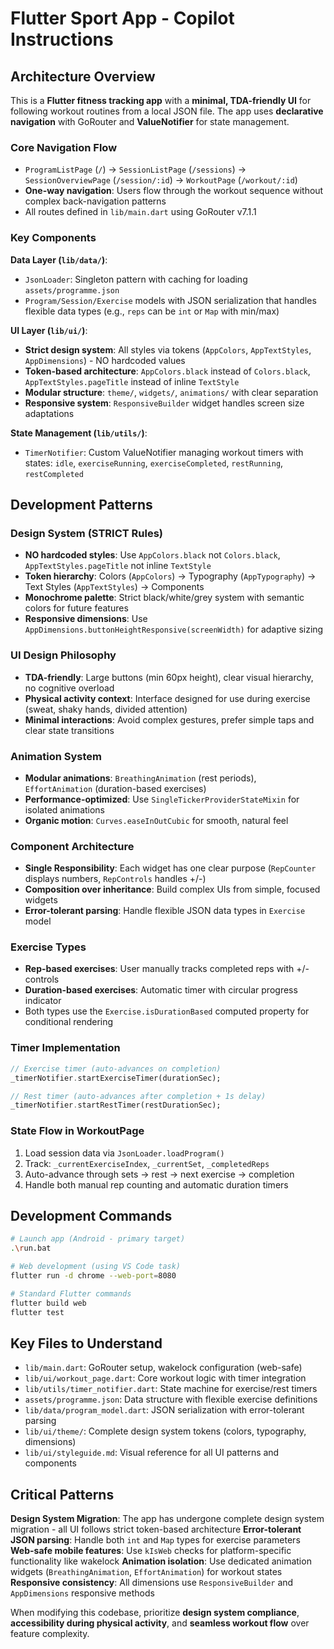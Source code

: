 # Flutter Sport App - Copilot Instructions

## Architecture Overview

This is a **Flutter fitness tracking app** with a **minimal, TDA-friendly UI** for following workout routines from a local JSON file. The app uses **declarative navigation** with GoRouter and **ValueNotifier** for state management.

### Core Navigation Flow
- `ProgramListPage` (`/`) → `SessionListPage` (`/sessions`) → `SessionOverviewPage` (`/session/:id`) → `WorkoutPage` (`/workout/:id`)
- **One-way navigation**: Users flow through the workout sequence without complex back-navigation patterns
- All routes defined in `lib/main.dart` using GoRouter v7.1.1

### Key Components

**Data Layer (`lib/data/`)**:
- `JsonLoader`: Singleton pattern with caching for loading `assets/programme.json`
- `Program/Session/Exercise` models with JSON serialization that handles flexible data types (e.g., `reps` can be `int` or `Map` with min/max)

**UI Layer (`lib/ui/`)**:
- **Strict design system**: All styles via tokens (`AppColors`, `AppTextStyles`, `AppDimensions`) - NO hardcoded values
- **Token-based architecture**: `AppColors.black` instead of `Colors.black`, `AppTextStyles.pageTitle` instead of inline `TextStyle`
- **Modular structure**: `theme/`, `widgets/`, `animations/` with clear separation
- **Responsive system**: `ResponsiveBuilder` widget handles screen size adaptations

**State Management (`lib/utils/`)**:
- `TimerNotifier`: Custom ValueNotifier managing workout timers with states: `idle`, `exerciseRunning`, `exerciseCompleted`, `restRunning`, `restCompleted`

## Development Patterns

### Design System (STRICT Rules)
- **NO hardcoded styles**: Use `AppColors.black` not `Colors.black`, `AppTextStyles.pageTitle` not inline `TextStyle`
- **Token hierarchy**: Colors (`AppColors`) → Typography (`AppTypography`) → Text Styles (`AppTextStyles`) → Components
- **Monochrome palette**: Strict black/white/grey system with semantic colors for future features
- **Responsive dimensions**: Use `AppDimensions.buttonHeightResponsive(screenWidth)` for adaptive sizing

### UI Design Philosophy
- **TDA-friendly**: Large buttons (min 60px height), clear visual hierarchy, no cognitive overload
- **Physical activity context**: Interface designed for use during exercise (sweat, shaky hands, divided attention)
- **Minimal interactions**: Avoid complex gestures, prefer simple taps and clear state transitions

### Animation System
- **Modular animations**: `BreathingAnimation` (rest periods), `EffortAnimation` (duration-based exercises)
- **Performance-optimized**: Use `SingleTickerProviderStateMixin` for isolated animations
- **Organic motion**: `Curves.easeInOutCubic` for smooth, natural feel

### Component Architecture
- **Single Responsibility**: Each widget has one clear purpose (`RepCounter` displays numbers, `RepControls` handles +/-)
- **Composition over inheritance**: Build complex UIs from simple, focused widgets
- **Error-tolerant parsing**: Handle flexible JSON data types in `Exercise` model

### Exercise Types
- **Rep-based exercises**: User manually tracks completed reps with +/- controls
- **Duration-based exercises**: Automatic timer with circular progress indicator
- Both types use the `Exercise.isDurationBased` computed property for conditional rendering

### Timer Implementation
```dart
// Exercise timer (auto-advances on completion)
_timerNotifier.startExerciseTimer(durationSec);

// Rest timer (auto-advances after completion + 1s delay)
_timerNotifier.startRestTimer(restDurationSec);
```

### State Flow in WorkoutPage
1. Load session data via `JsonLoader.loadProgram()`
2. Track: `_currentExerciseIndex`, `_currentSet`, `_completedReps`
3. Auto-advance through sets → rest → next exercise → completion
4. Handle both manual rep counting and automatic duration timers

## Development Commands

```bash
# Launch app (Android - primary target)
.\run.bat

# Web development (using VS Code task)
flutter run -d chrome --web-port=8080

# Standard Flutter commands
flutter build web
flutter test
```

## Key Files to Understand

- `lib/main.dart`: GoRouter setup, wakelock configuration (web-safe)
- `lib/ui/workout_page.dart`: Core workout logic with timer integration
- `lib/utils/timer_notifier.dart`: State machine for exercise/rest timers
- `assets/programme.json`: Data structure with flexible exercise definitions
- `lib/data/program_model.dart`: JSON serialization with error-tolerant parsing
- `lib/ui/theme/`: Complete design system tokens (colors, typography, dimensions)
- `lib/ui/styleguide.md`: Visual reference for all UI patterns and components

## Critical Patterns

**Design System Migration**: The app has undergone complete design system migration - all UI follows strict token-based architecture
**Error-tolerant JSON parsing**: Handle both `int` and `Map` types for exercise parameters
**Web-safe mobile features**: Use `kIsWeb` checks for platform-specific functionality like wakelock
**Animation isolation**: Use dedicated animation widgets (`BreathingAnimation`, `EffortAnimation`) for workout states
**Responsive consistency**: All dimensions use `ResponsiveBuilder` and `AppDimensions` responsive methods

When modifying this codebase, prioritize **design system compliance**, **accessibility during physical activity**, and **seamless workout flow** over feature complexity.
